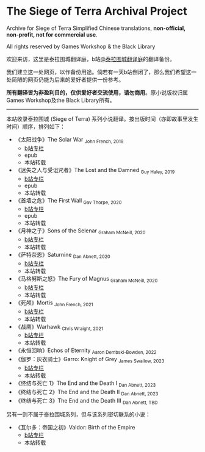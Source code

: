 # The Siege of Terra Archival Project
Archive for Siege of Terra Simplified Chinese translations, **non-official, non-profit, not for commercial use**.

All rights reserved by Games Workshop & the Black Library

欢迎来访，这里是泰拉围城翻译庭，b站[@泰拉围城翻译庭](https://space.bilibili.com/450614692)的翻译备份。

我们建立这一处网页，以作备份用途。倘若有一天b站倒闭了，那么我们希望这一处简陋的网页仍能为后来的爱好者提供一份参考。

**所有翻译皆为非盈利目的，仅供爱好者交流使用，请勿商用**。原小说版权归属Games Workshop及the Black Library所有。

---

本站收录泰拉围城 \(Siege of Terra\) 系列小说翻译。按出版时间（亦即故事里发生时间）顺序，排列如下：

- 《太阳战争》The Solar War <sub>John French, 2019</sub>
    - [b站专栏](https://www.bilibili.com/read/readlist/rl128437)
    - epub
    - 本站转载
- 《迷失之人与受诅咒者》The Lost and the Damned <sub>Guy Haley, 2019</sub>
    - [b站专栏](https://www.bilibili.com/read/readlist/rl148429)
    - epub
    - 本站转载
- 《首墙之危》The First Wall <sub>Gav Thorpe, 2020</sub>
    - [b站专栏](https://www.bilibili.com/read/readlist/rl294986)
    - epub
    - 本站转载
- 《月神之子》Sons of the Selenar <sub>Graham McNeill, 2020</sub>
    - [b站专栏](https://www.bilibili.com/read/cv6278497/)
    - 本站转载
- 《萨特奈恩》Saturnine <sub>Dan Abnett, 2020</sub>
    - [b站专栏](https://www.bilibili.com/read/readlist/rl499081)
    - 本站转载
- 《马格努斯之怒》The Fury of Magnus <sub>Graham McNeill, 2020</sub>
    - [b站专栏](https://www.bilibili.com/read/cv11447209/)
    - 本站转载
- 《死颅》Mortis <sub>John French, 2021</sub>
    - [b站专栏](https://www.bilibili.com/read/readlist/rl653427)
    - 本站转载
- 《战鹰》Warhawk <sub>Chris Wraight, 2021</sub>
    - [b站专栏](https://www.bilibili.com/read/readlist/rl740234)
    - 本站转载
- 《永恒回响》Echos of Eternity <sub>Aaron Dembski-Bowden, 2022</sub>
- 《伽罗：灰衣骑士》Garro: Knight of Grey <sub>James Swallow, 2023</sub>
    - [b站专栏](https://www.bilibili.com/read/cv24255527)
    - 本站转载
- 《终结与死亡 1》The End and the Death I <sub>Dan Abnett, 2023</sub>
- 《终结与死亡 2》The End and the Death II <sub>Dan Abnett, 2023</sub>
- 《终结与死亡 3》The End and the Death III <sub>Dan Abnett, TBD</sub>

另有一则不属于泰拉围城系列，但与该系列密切联系的小说：
- 《瓦尔多：帝国之初》Valdor: Birth of the Empire
    - [b站专栏](https://www.bilibili.com/read/readlist/rl386426)
    - 本站转载
